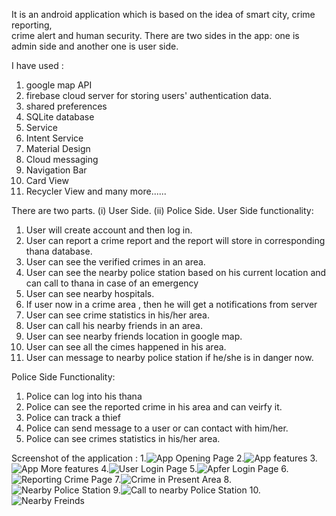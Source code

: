  
It is an android application which is based on the idea of smart city, crime reporting,  
crime alert and human security. There are two sides in the app: one is admin side and another one is user side.

I have used :
1. google map API
2. firebase cloud server for storing users' authentication data.
3. shared preferences
4. SQLite database
5. Service 
6. Intent Service
7. Material Design
8. Cloud messaging
9. Navigation Bar
10. Card View
11. Recycler View and many more......

There are two parts.
(i) User Side.
(ii) Police Side.
User Side functionality:
1. User will create account and then log in.
2. User can report a crime report and the report will store in corresponding thana database.
3. User can see the verified crimes in an area.
4. User can see the nearby police station based on his current location and can call to thana in case of an emergency
5. User can see nearby hospitals.
6. If user now in a crime area , then he will get a notifications from server
7. User can see crime statistics in his/her area.
8. User can call his nearby friends in an area.
9. User can see nearby friends location in google map.
10. User can see all the cimes happened in his area.
11. User can message to nearby police station if he/she is in danger now.

Police Side Functionality:
1. Police can log into his thana
2. Police can see the reported crime in his area and can veirfy it.
3. Police can track a thief
4. Police can send message to a user or can contact with him/her.
5. Police can see crimes statistics in his/her area.


Screenshot of the application :
1.![App Opening Page](https://github.com/aminul7506/StaySafe/blob/master/ScreenShot/Opening%20page%201.png?raw=true "App Opening Page")
2.![App features](https://github.com/aminul7506/StaySafe/blob/master/ScreenShot/App%20features%202.png?raw=true "App Features")
3.![App More features](https://github.com/aminul7506/StaySafe/blob/master/ScreenShot/Features%203.png?raw=true "App More Features")
4.![User Login Page](https://github.com/aminul7506/StaySafe/blob/master/ScreenShot/Log%20in%20for%20user%204.png?raw=true "User Login Page")
5.![Apfer Login Page](https://github.com/aminul7506/StaySafe/blob/master/ScreenShot/After%20log%20in%205.png?raw=true "After Login Page")
6.![Reporting Crime Page](https://github.com/aminul7506/StaySafe/blob/master/ScreenShot/Report%20a%20crime%206.png?raw=true "Reporting Crime Page")
7.![Crime in Present Area](https://github.com/aminul7506/StaySafe/blob/master/ScreenShot/Crime%20in%20present%20area%207.png?raw=true "Crime in Present Area")
8.![Nearby Police Station](https://github.com/aminul7506/StaySafe/blob/master/ScreenShot/Nearby%20police%20station%208.png?raw=true "Nearby police station")
9.![Call to nearby Police Station](https://github.com/aminul7506/StaySafe/blob/master/ScreenShot/Call%20to%20nearby%20thana%209.png?raw=true "Call to nearby Police Station")
10.![Nearby Freinds](https://github.com/aminul7506/StaySafe/blob/master/ScreenShot/Nearby%20friends%2011.png?raw=true "NearBy Friends")
